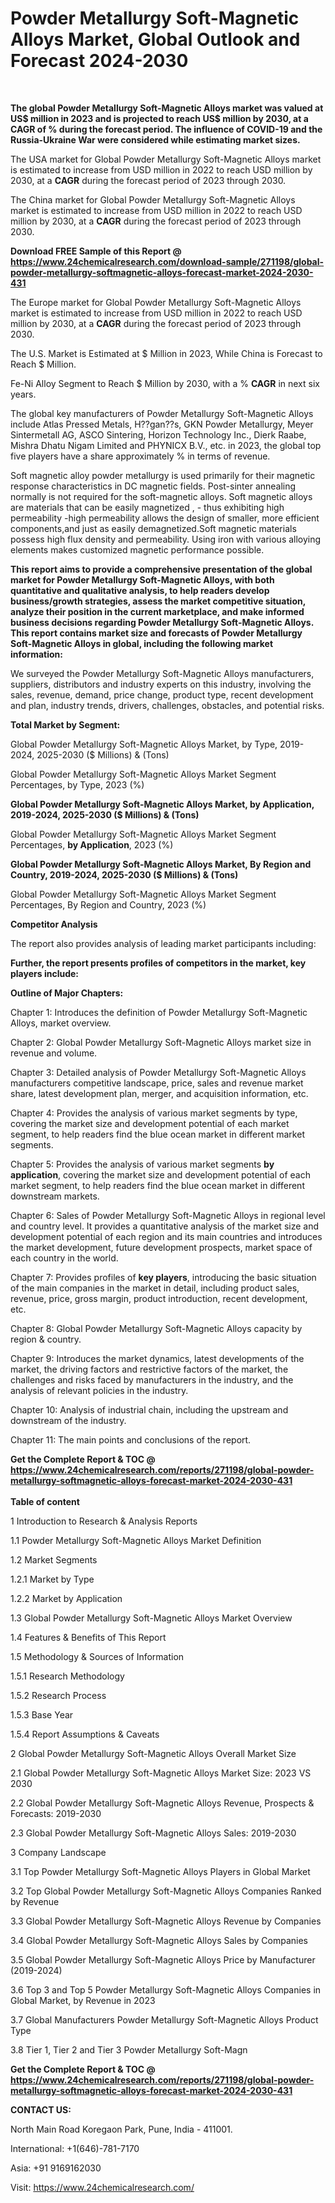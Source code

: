 <h1>Powder Metallurgy Soft-Magnetic Alloys Market, Global Outlook and Forecast 2024-2030</h1><br/><p><strong>The global Powder Metallurgy Soft-Magnetic Alloys market was valued at US$ million in 2023 and is projected to reach US$ million by 2030, at a <strong>CAGR</strong> of % during the forecast period. The influence of COVID-19 and the Russia-Ukraine War were considered while estimating market sizes.</strong></p><p>The USA market for Global Powder Metallurgy Soft-Magnetic Alloys market is estimated to increase from USD million in 2022 to reach USD million by 2030, at a <strong>CAGR</strong> during the forecast period of 2023 through 2030.</p><p>The China market for Global Powder Metallurgy Soft-Magnetic Alloys market is estimated to increase from USD million in 2022 to reach USD million by 2030, at a <strong>CAGR</strong> during the forecast period of 2023 through 2030.</p><div><b>Download FREE Sample of this Report @ <a href="https://www.24chemicalresearch.com/download-sample/271198/global-powder-metallurgy-softmagnetic-alloys-forecast-market-2024-2030-431">https://www.24chemicalresearch.com/download-sample/271198/global-powder-metallurgy-softmagnetic-alloys-forecast-market-2024-2030-431</a></b></div><p>The Europe market for Global Powder Metallurgy Soft-Magnetic Alloys market is estimated to increase from USD million in 2022 to reach USD million by 2030, at a <strong>CAGR</strong> during the forecast period of 2023 through 2030.</p><p>The U.S. Market is Estimated at $ Million in 2023, While China is Forecast to Reach $ Million.</p><p>Fe-Ni Alloy Segment to Reach $ Million by 2030, with a % <strong>CAGR</strong> in next six years.</p><p>The global key manufacturers of Powder Metallurgy Soft-Magnetic Alloys include Atlas Pressed Metals, H??gan??s, GKN Powder Metallurgy, Meyer Sintermetall AG, ASCO Sintering, Horizon Technology Inc., Dierk Raabe, Mishra Dhatu Nigam Limited and PHYNICX B.V., etc. in 2023, the global top five players have a share approximately % in terms of revenue.</p><p>Soft magnetic alloy powder metallurgy is used primarily for their magnetic response characteristics in DC magnetic fields. Post-sinter annealing normally is not required for the soft-magnetic alloys. Soft magnetic alloys are materials that can be easily magnetized , - thus exhibiting high permeability -high permeability allows the design of smaller, more efficient components,and just as easily demagnetized.Soft magnetic materials possess high flux density and permeability. Using iron with various alloying elements makes customized magnetic performance possible.</p><p><strong>This report aims to provide a comprehensive presentation of the global market for Powder Metallurgy Soft-Magnetic Alloys, with both quantitative and qualitative analysis, to help readers develop business/growth strategies, assess the market competitive situation, analyze their position in the current marketplace, and make informed business decisions regarding Powder Metallurgy Soft-Magnetic Alloys. This report contains market size and forecasts of Powder Metallurgy Soft-Magnetic Alloys in global, including the following market information:</strong></p><p>We surveyed the Powder Metallurgy Soft-Magnetic Alloys manufacturers, suppliers, distributors and industry experts on this industry, involving the sales, revenue, demand, price change, product type, recent development and plan, industry trends, drivers, challenges, obstacles, and potential risks.</p><p><strong>Total Market by Segment:</strong></p><p>Global Powder Metallurgy Soft-Magnetic Alloys Market, by Type, 2019-2024, 2025-2030 ($ Millions) & (Tons)</p><p>Global Powder Metallurgy Soft-Magnetic Alloys Market Segment Percentages, by Type, 2023 (%)</p><p><strong>Global Powder Metallurgy Soft-Magnetic Alloys Market, <strong>by Application</strong>, 2019-2024, 2025-2030 ($ Millions) & (Tons)</strong></p><p>Global Powder Metallurgy Soft-Magnetic Alloys Market Segment Percentages, <strong>by Application</strong>, 2023 (%)</p><p><strong>Global Powder Metallurgy Soft-Magnetic Alloys Market, By Region and Country, 2019-2024, 2025-2030 ($ Millions) & (Tons)</strong></p><p>Global Powder Metallurgy Soft-Magnetic Alloys Market Segment Percentages, By Region and Country, 2023 (%)</p><p><strong>Competitor Analysis</strong></p><p>The report also provides analysis of leading market participants including:</p><p><strong>Further, the report presents profiles of competitors in the market, <strong>key players</strong> include:</strong></p><p><strong>Outline of Major Chapters:</strong></p><p>Chapter 1: Introduces the definition of Powder Metallurgy Soft-Magnetic Alloys, market overview.</p><p>Chapter 2: Global Powder Metallurgy Soft-Magnetic Alloys market size in revenue and volume.</p><p>Chapter 3: Detailed analysis of Powder Metallurgy Soft-Magnetic Alloys manufacturers competitive landscape, price, sales and revenue market share, latest development plan, merger, and acquisition information, etc.</p><p>Chapter 4: Provides the analysis of various market segments by type, covering the market size and development potential of each market segment, to help readers find the blue ocean market in different market segments.</p><p>Chapter 5: Provides the analysis of various market segments <strong>by application</strong>, covering the market size and development potential of each market segment, to help readers find the blue ocean market in different downstream markets.</p><p>Chapter 6: Sales of Powder Metallurgy Soft-Magnetic Alloys in regional level and country level. It provides a quantitative analysis of the market size and development potential of each region and its main countries and introduces the market development, future development prospects, market space of each country in the world.</p><p>Chapter 7: Provides profiles of <strong>key players</strong>, introducing the basic situation of the main companies in the market in detail, including product sales, revenue, price, gross margin, product introduction, recent development, etc.</p><p>Chapter 8: Global Powder Metallurgy Soft-Magnetic Alloys capacity by region & country.</p><p>Chapter 9: Introduces the market dynamics, latest developments of the market, the driving factors and restrictive factors of the market, the challenges and risks faced by manufacturers in the industry, and the analysis of relevant policies in the industry.</p><p>Chapter 10: Analysis of industrial chain, including the upstream and downstream of the industry.</p><p>Chapter 11: The main points and conclusions of the report.</p><div><b>Get the Complete Report & TOC @ <a href="https://www.24chemicalresearch.com/reports/271198/global-powder-metallurgy-softmagnetic-alloys-forecast-market-2024-2030-431">https://www.24chemicalresearch.com/reports/271198/global-powder-metallurgy-softmagnetic-alloys-forecast-market-2024-2030-431</a></b></div><br><b>Table of content</b><p>1 Introduction to Research & Analysis Reports<br />
 
  1.1 Powder Metallurgy Soft-Magnetic Alloys Market Definition<br />
 
  1.2 Market Segments<br />
 
  1.2.1 Market by Type<br />
 
  1.2.2 Market by Application<br />
 
  1.3 Global Powder Metallurgy Soft-Magnetic Alloys Market Overview<br />
 
  1.4 Features & Benefits of This Report<br />
 
  1.5 Methodology & Sources of Information<br />
 
  1.5.1 Research Methodology<br />
 
  1.5.2 Research Process<br />
 
  1.5.3 Base Year<br />
 
  1.5.4 Report Assumptions & Caveats<br />
 
 2 Global Powder Metallurgy Soft-Magnetic Alloys Overall Market Size<br />
 
  2.1 Global Powder Metallurgy Soft-Magnetic Alloys Market Size: 2023 VS 2030<br />
 
  2.2 Global Powder Metallurgy Soft-Magnetic Alloys Revenue, Prospects & Forecasts: 2019-2030<br />
 
  2.3 Global Powder Metallurgy Soft-Magnetic Alloys Sales: 2019-2030<br />
 
 3 Company Landscape<br />
 
  3.1 Top Powder Metallurgy Soft-Magnetic Alloys Players in Global Market<br />
 
  3.2 Top Global Powder Metallurgy Soft-Magnetic Alloys Companies Ranked by Revenue<br />
 
  3.3 Global Powder Metallurgy Soft-Magnetic Alloys Revenue by Companies<br />
 
  3.4 Global Powder Metallurgy Soft-Magnetic Alloys Sales by Companies<br />
 
  3.5 Global Powder Metallurgy Soft-Magnetic Alloys Price by Manufacturer (2019-2024)<br />
 
  3.6 Top 3 and Top 5 Powder Metallurgy Soft-Magnetic Alloys Companies in Global Market, by Revenue in 2023<br />
 
  3.7 Global Manufacturers Powder Metallurgy Soft-Magnetic Alloys Product Type<br />
 
  3.8 Tier 1, Tier 2 and Tier 3 Powder Metallurgy Soft-Magn<br><div><b>Get the Complete Report & TOC @ <a href="https://www.24chemicalresearch.com/reports/271198/global-powder-metallurgy-softmagnetic-alloys-forecast-market-2024-2030-431">https://www.24chemicalresearch.com/reports/271198/global-powder-metallurgy-softmagnetic-alloys-forecast-market-2024-2030-431</a></b></div></p>
 
 <b>CONTACT US:</b><br>
 
 North Main Road Koregaon Park, Pune, India - 411001.<br/>
 
 International: +1(646)-781-7170<br/>
 
 Asia: +91 9169162030<br/>
 
 Visit: <a href="https://www.24chemicalresearch.com/">https://www.24chemicalresearch.com/</a>
 
 <br>